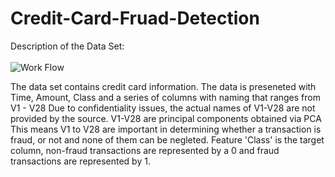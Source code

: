 # Credit-Card-Fruad-Detection

Description of the Data Set:<br>
<br>
![Work Flow](https://github.com/aravind-jagadabi/Credit-Card-Fruad-Detection/assets/76617844/bef46101-7358-4503-85c6-0d9e9c015c1d)


The data set contains credit card information.
The data is preseneted with Time, Amount, Class and a series of columns with naming that ranges from V1 - V28
Due to confidentiality issues, the actual names of V1-V28 are not provided by the source.
V1-V28 are principal components obtained via PCA
This means V1 to V28 are important in determining whether a transaction is fraud, or not and none of them can be negleted.
Feature 'Class' is the target column, non-fraud transactions are represented by a 0 and fraud transactions are represented by 1.
